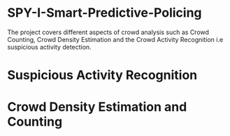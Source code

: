 # SPY-I-Smart-Predictive-Policing
The project covers different aspects of crowd analysis such as Crowd Counting, Crowd Density Estimation and the Crowd Activity Recognition i.e suspicious activity detection.
# Suspicious Activity Recognition

# Crowd Density Estimation and Counting

